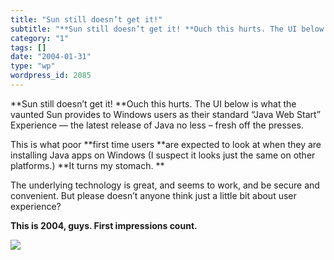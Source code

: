```yaml
---
title: "Sun still doesn’t get it!"
subtitle: "**Sun still doesn’t get it! **Ouch this hurts. The UI below is what the vaunted Sun provides to Wind..."
category: "1"
tags: []
date: "2004-01-31"
type: "wp"
wordpress_id: 2085
---
```

**Sun still doesn’t get it! **Ouch this hurts. The UI below is what the vaunted Sun provides to Windows users as their standard “Java Web Start” Experience — the latest release of Java no less – fresh off the presses.

This is what poor **first time users **are expected to look at when they are installing Java apps on Windows (I suspect it looks just the same on other platforms.) **It turns my stomach. **

The underlying technology is great, and seems to work, and be secure and convenient. But please doesn’t anyone think just a little bit about user experience? 

**This is 2004, guys. First impressions count.**

![](https://i0.wp.com/s3.media.squarespace.com/production/1075723/12829350/images/2004/01/30/javawebstart.jpg?resize=420%2C290)